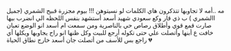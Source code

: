 مه ..أمه لا تجاوبها
تتذكرون هاي الكلمات لو نسيتوهن !!!
بيوم مجزرة قبيح الشمري (جميل االشمري ) ب ذي قار وكع سعودي شهيد
أسعد أستشهد بنفس اللحظه الي انضرب بيها
صارت قمع قوي وأطلاق رصاص حي بالناصرية ومن سمعت ام أسعد انو الوضع تعبان خافت ع أبنها وأتصلت علي حتى تكوله أرجع للبيت وكل ظنها انو راح يجاوبها ويكلها أي راجع
بس للأسف من أتصلت جان أسعد خارج نطاق الحياة 💔